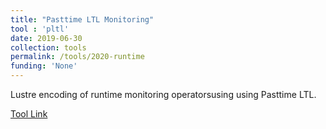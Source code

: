 ```yaml
---
title: "Pasttime LTL Monitoring"
tool : 'pltl'
date: 2019-06-30
collection: tools
permalink: /tools/2020-runtime
funding: 'None'
---
```

Lustre encoding of runtime monitoring operatorsusing using Pasttime LTL.

[Tool Link](https://github.com/farif/Pastim-LTL-Runtime-Verification)